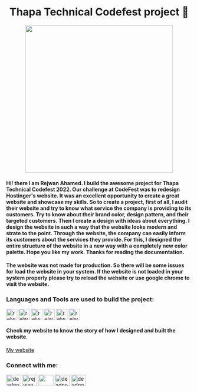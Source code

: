 <h1 align="center">Thapa Technical Codefest project 🤯</h1>

<p align="center" margin-bottom="10px"> <img width="400px" height="400px" src="https://firebasestorage.googleapis.com/v0/b/rejwan-ahamed-portfolio.appspot.com/o/images%2F3.png?alt=media&token=5f2f6cd7-687f-43b9-9dec-8c9561c39394" /> </p>

<h4 align="letf">Hi! there I am Rejwan Ahamed. I build the awesome project for Thapa Technical Codefest 2022. Our challenge at CodeFest was to redesign Hostinger's website. It was an excellent opportunity to create a great website and showcase my skills. So to create a project, first of all, I audit their website and try to know what service the company is providing to its customers. Try to know about their brand color, design pattern, and their targeted customers. Then I create a design with ideas about everything. I design the website in such a way that the website looks modern and strate to the point. Through the website, the company can easily inform its customers about the services they provide. For this, I designed the entire structure of the website in a new way with a completely new color palette. Hope you like my work. Thanks for reading the documentation.</h4>

<h4 align="letf" color="red">The website was not made for production. So there will be some issues for load the website in your system. If the website is not loaded in your system properly please try to reload the website or use google chrome to visit the website.</h4>

<!-- <p align="left" margin-bottom="10px"> <img src="https://komarev.com/ghpvc/?username=rejwan-ahamed&label=Profile%20views&color=0e75b6&style=flat" alt="rejwan-ahamed" /> </p> -->



<h3 align="left">Languages and Tools are used to build the project:</h3>
<p align="left"> 
  <img align="center" width="30px" height="30px" margin-bottom="10px" src="https://firebasestorage.googleapis.com/v0/b/profile2-66046.appspot.com/o/html_5.svg?alt=media&token=9c5f1917-eef3-48b7-b211-518f63cae1b3" alt="rejwan-ahamed" />
  <img align="center" width="30px" height="30px" margin-bottom="10px" src="https://firebasestorage.googleapis.com/v0/b/profile2-66046.appspot.com/o/css_3.svg?alt=media&token=962bef5d-a442-4d5d-b8ae-cb7eb81e7f11" alt="rejwan-ahamed" />
  <img align="center" width="30px" height="30px" margin-bottom="10px" src="https://firebasestorage.googleapis.com/v0/b/profile2-66046.appspot.com/o/js.svg?alt=media&token=c212447b-eed2-47d1-9e06-59cd6000a19e" alt="rejwan-ahamed" />

  <img align="center" width="30px" height="30px" margin-bottom="10px" src="https://firebasestorage.googleapis.com/v0/b/profile2-66046.appspot.com/o/tailwind-css-2.svg?alt=media&token=cd427171-8fcf-4191-b4c6-4207e8a1e8eb" alt="rejwan-ahamed" />
  
  <img align="center" width="30px" height="30px" margin-bottom="10px" src="https://firebasestorage.googleapis.com/v0/b/profile2-66046.appspot.com/o/vs_code.svg?alt=media&token=173d16aa-6f35-409f-9022-1b6db7ae16da" alt="rejwan-ahamed" />
  
  <img align="center" width="30px" height="30px" margin-bottom="10px" src="https://firebasestorage.googleapis.com/v0/b/profile2-66046.appspot.com/o/firebase-1.svg?alt=media&token=543293b5-a107-4763-b0ba-e25477848f6d" alt="rejwan-ahamed" />
</p>

<h4 align="left">Check my website to know the story of how I designed and built the website.</h4>
<a href="https://rejwanahamed.xyz/" font-width="bold">My website</a>

<h3 align="left">Connect with me:</h3>
<p align="left">
<a href="https://fb.com/deadpool.zrx.9" target="blank"><img align="center" src="https://firebasestorage.googleapis.com/v0/b/profile2-66046.appspot.com/o/Facebook.svg?alt=media&token=d407bf0a-635d-4e67-8682-996a5e035507" alt="deadpool.zrx.9" height="30" width="40" /></a>
<a href="https://instagram.com/rejwan_ahamed85" target="blank"><img align="center" src="https://firebasestorage.googleapis.com/v0/b/profile2-66046.appspot.com/o/instagram.svg?alt=media&token=17cf2818-f634-4c4b-a07a-2a08c55ad398" alt="rejwan_ahamed85" height="30" width="40" /></a>
<a href="https://dribbble.com/556s6ddfrfr" target="blank"><img align="center" src="https://firebasestorage.googleapis.com/v0/b/profile2-66046.appspot.com/o/dribbble.svg?alt=media&token=37575a31-ad30-4be5-865e-c3d094f4fb29" height="30" width="40" /></a>
<a href="https://www.behance.net/deadpoolzrx" target="blank"><img align="center" src="https://firebasestorage.googleapis.com/v0/b/profile2-66046.appspot.com/o/behance.svg?alt=media&token=0908dbcd-42ca-4634-8596-6c41e4aaad7a" alt="deadpoolzrx" height="30" width="40" /></a>
 <a href="https://www.linkedin.com/in/rejwan-ahamed-73baa723b/" target="blank"><img align="center" src="https://firebasestorage.googleapis.com/v0/b/profile2-66046.appspot.com/o/linkedin.svg?alt=media&token=0614638e-c505-4220-8f62-d6d39a063ba4" alt="deadpoolzrx" height="30" width="40" /></a>
</p>


